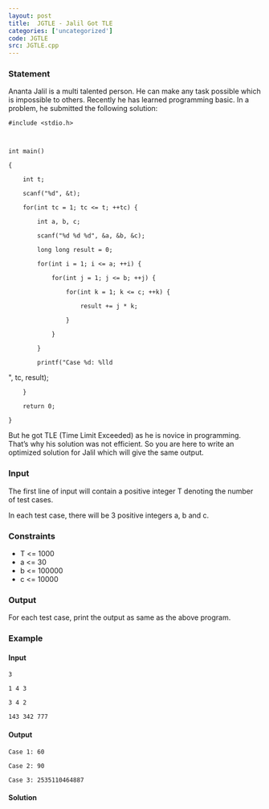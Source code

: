 ```yaml
---
layout: post
title:  JGTLE - Jalil Got TLE
categories: ['uncategorized']
code: JGTLE
src: JGTLE.cpp
---
```


### **Statement**

Ananta Jalil is a multi talented person. He can make any task possible which
is impossible to others. Recently he has learned programming basic. In a
problem, he submitted the following solution:

    
    
    #include <stdio.h>
    
    int main()
    {
        int t;
        scanf("%d", &t);
        for(int tc = 1; tc <= t; ++tc) {
            int a, b, c;
            scanf("%d %d %d", &a, &b, &c);
            long long result = 0;
            for(int i = 1; i <= a; ++i) {
                for(int j = 1; j <= b; ++j) {
                    for(int k = 1; k <= c; ++k) {
                        result += j * k;
                    }
                }
            }
            printf("Case %d: %lld
", tc, result);
        }
        return 0;
    }
    

But he got TLE (Time Limit Exceeded) as he is novice in programming. That’s
why his solution was not efficient. So you are here to write an optimized
solution for Jalil which will give the same output.

### Input

The first line of input will contain a positive integer T denoting the number
of test cases.

In each test case, there will be 3 positive integers a, b and c.

### Constraints

  * T <= 1000
  * a <= 30
  * b <= 100000
  * c <= 10000

### Output

For each test case, print the output as same as the above program.

### Example

#### Input

    
    
    3
    1 4 3
    3 4 2
    143 342 777

#### Output

    
    
    Case 1: 60
    Case 2: 90
    Case 3: 2535110464887



#### **Solution**



